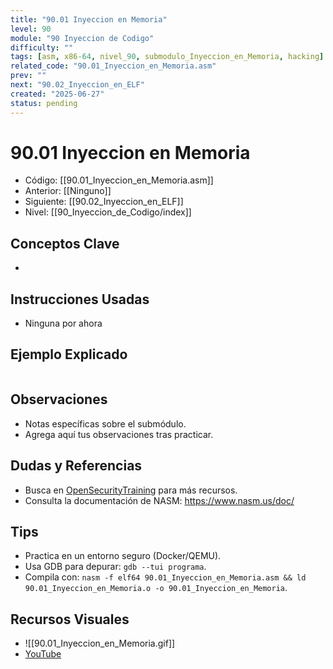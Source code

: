 ```yaml
---
title: "90.01 Inyeccion en Memoria"
level: 90
module: "90 Inyeccion de Codigo"
difficulty: ""
tags: [asm, x86-64, nivel_90, submodulo_Inyeccion_en_Memoria, hacking]
related_code: "90.01_Inyeccion_en_Memoria.asm"
prev: ""
next: "90.02_Inyeccion_en_ELF"
created: "2025-06-27"
status: pending
---
```


# 90.01 Inyeccion en Memoria

- Código: [[90.01_Inyeccion_en_Memoria.asm]]  
- Anterior: [[Ninguno]]  
- Siguiente: [[90.02_Inyeccion_en_ELF]]  
- Nivel: [[90_Inyeccion_de_Codigo/index]]  

## Conceptos Clave
- 

## Instrucciones Usadas
- Ninguna por ahora

## Ejemplo Explicado
```asm

```

## Observaciones
- Notas específicas sobre el submódulo.
- Agrega aquí tus observaciones tras practicar.

## Dudas y Referencias
- Busca en [OpenSecurityTraining](https://opensecuritytraining.info/) para más recursos.
- Consulta la documentación de NASM: https://www.nasm.us/doc/

## Tips
- Practica en un entorno seguro (Docker/QEMU).
- Usa GDB para depurar: `gdb --tui programa`.
- Compila con: `nasm -f elf64 90.01_Inyeccion_en_Memoria.asm && ld 90.01_Inyeccion_en_Memoria.o -o 90.01_Inyeccion_en_Memoria`.

## Recursos Visuales
- ![[90.01_Inyeccion_en_Memoria.gif]]  
- [YouTube](https://youtube.com/placeholder)
